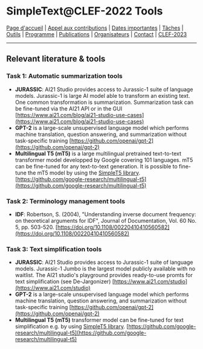# SimpleText@CLEF-2022 Tools

[Page d'accueil](./) | [Appel aux contributions](./CFP) | [Dates importantes](./dates) | [Tâches](./tasks)  | [Outils](./tools) | 
[Programme](./program) | [Publications](./publications) | [Organisateurs](./organisers) | [Contact](./contact) | [CLEF-2023](https://simpletext-project.com/2023/clef)

---

## Relevant literature & tools
### Task 1: Automatic summarization tools
* **JURASSIC**: AI21 Studio provides access to Jurassic-1 suite of language models. Jurassic-1 is large AI model able to transform an existing text. One common transformation is summarization. Summarization task can be fine-tuned via the AI21 API or in the GUI [https://www.ai21.com/blog/ai21-studio-use-cases](https://www.ai21.com/blog/ai21-studio-use-cases)
* **GPT-2** is a large-scale unsupervised language model which performs machine translation, question answering, and summarization without task-specific training [https://github.com/openai/gpt-2](https://github.com/openai/gpt-2)
* **Multilingual T5 (mT5)**  is a large multilingual pretrained text-to-text transformer model developped by Google covering 101 languages. mT5 can be fine-tuned for any text-to-text generation. It is possible to fine-tune the mT5 model by using the [SimpleT5 library](https://github.com/Shivanandroy/simpleT5/). [https://github.com/google-research/multilingual-t5](https://github.com/google-research/multilingual-t5)

### Task 2: Terminology management tools
* **IDF**: Robertson, S. (2004), "Understanding inverse document frequency: on theoretical arguments for IDF", Journal of Documentation, Vol. 60 No. 5, pp. 503-520. [https://doi.org/10.1108/00220410410560582](https://doi.org/10.1108/00220410410560582)

### Task 3: Text simplification tools
* **JURASSIC**: AI21 Studio provides access to Jurassic-1 suite of language models. Jurassic-1 Jumbo is the largest model publicly available with no waitlist. The AI21 studio's playground provides ready-to-use promts for text simplification (see De-Jargonizer) [https://www.ai21.com/studio](https://www.ai21.com/studio)
* **GPT-2** is a large-scale unsupervised language model which performs machine translation, question answering, and summarization without task-specific training [https://github.com/openai/gpt-2](https://github.com/openai/gpt-2)
* **Multilingual T5 (mT5)** transformer model can be fine-tuned for text simplification e.g. by using [SimpleT5 library](https://github.com/Shivanandroy/simpleT5/). [https://github.com/google-research/multilingual-t5](https://github.com/google-research/multilingual-t5)
